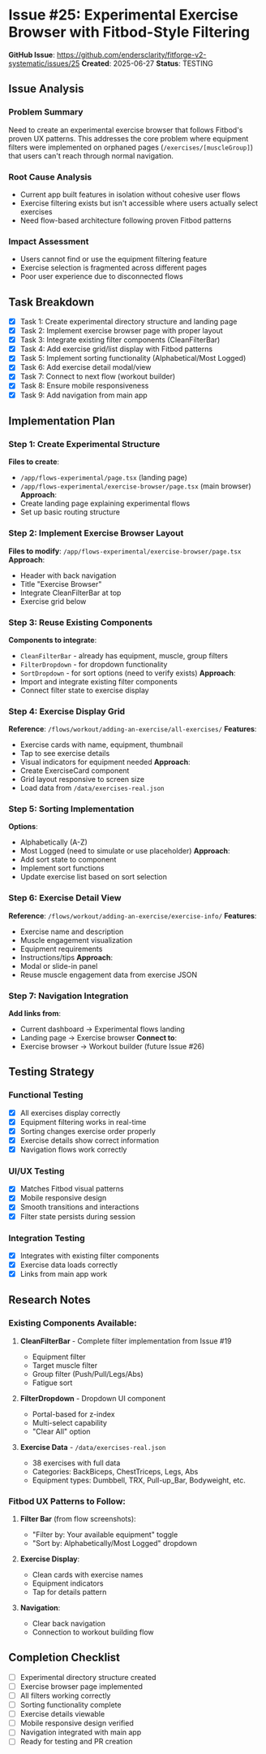 # Issue #25: Experimental Exercise Browser with Fitbod-Style Filtering

**GitHub Issue**: https://github.com/endersclarity/fitforge-v2-systematic/issues/25
**Created**: 2025-06-27
**Status**: TESTING

## Issue Analysis
### Problem Summary
Need to create an experimental exercise browser that follows Fitbod's proven UX patterns. This addresses the core problem where equipment filters were implemented on orphaned pages (`/exercises/[muscleGroup]`) that users can't reach through normal navigation.

### Root Cause Analysis
- Current app built features in isolation without cohesive user flows
- Exercise filtering exists but isn't accessible where users actually select exercises
- Need flow-based architecture following proven Fitbod patterns

### Impact Assessment
- Users cannot find or use the equipment filtering feature
- Exercise selection is fragmented across different pages
- Poor user experience due to disconnected flows

## Task Breakdown
- [x] Task 1: Create experimental directory structure and landing page
- [x] Task 2: Implement exercise browser page with proper layout
- [x] Task 3: Integrate existing filter components (CleanFilterBar)
- [x] Task 4: Add exercise grid/list display with Fitbod patterns
- [x] Task 5: Implement sorting functionality (Alphabetical/Most Logged)
- [x] Task 6: Add exercise detail modal/view
- [x] Task 7: Connect to next flow (workout builder)
- [x] Task 8: Ensure mobile responsiveness
- [x] Task 9: Add navigation from main app

## Implementation Plan
### Step 1: Create Experimental Structure
**Files to create**: 
- `/app/flows-experimental/page.tsx` (landing page)
- `/app/flows-experimental/exercise-browser/page.tsx` (main browser)
**Approach**: 
- Create landing page explaining experimental flows
- Set up basic routing structure

### Step 2: Implement Exercise Browser Layout
**Files to modify**: `/app/flows-experimental/exercise-browser/page.tsx`
**Approach**: 
- Header with back navigation
- Title "Exercise Browser"
- Integrate CleanFilterBar at top
- Exercise grid below

### Step 3: Reuse Existing Components
**Components to integrate**:
- `CleanFilterBar` - already has equipment, muscle, group filters
- `FilterDropdown` - for dropdown functionality
- `SortDropdown` - for sort options (need to verify exists)
**Approach**: 
- Import and integrate existing filter components
- Connect filter state to exercise display

### Step 4: Exercise Display Grid
**Reference**: `/flows/workout/adding-an-exercise/all-exercises/`
**Features**:
- Exercise cards with name, equipment, thumbnail
- Tap to see exercise details
- Visual indicators for equipment needed
**Approach**:
- Create ExerciseCard component
- Grid layout responsive to screen size
- Load data from `/data/exercises-real.json`

### Step 5: Sorting Implementation
**Options**: 
- Alphabetically (A-Z)
- Most Logged (need to simulate or use placeholder)
**Approach**:
- Add sort state to component
- Implement sort functions
- Update exercise list based on sort selection

### Step 6: Exercise Detail View
**Reference**: `/flows/workout/adding-an-exercise/exercise-info/`
**Features**:
- Exercise name and description
- Muscle engagement visualization
- Equipment requirements
- Instructions/tips
**Approach**:
- Modal or slide-in panel
- Reuse muscle engagement data from exercise JSON

### Step 7: Navigation Integration
**Add links from**:
- Current dashboard → Experimental flows landing
- Landing page → Exercise browser
**Connect to**:
- Exercise browser → Workout builder (future Issue #26)

## Testing Strategy
### Functional Testing
- [x] All exercises display correctly
- [x] Equipment filtering works in real-time
- [x] Sorting changes exercise order properly
- [x] Exercise details show correct information
- [x] Navigation flows work correctly

### UI/UX Testing
- [x] Matches Fitbod visual patterns
- [x] Mobile responsive design
- [x] Smooth transitions and interactions
- [x] Filter state persists during session

### Integration Testing
- [x] Integrates with existing filter components
- [x] Exercise data loads correctly
- [x] Links from main app work

## Research Notes
### Existing Components Available:
1. **CleanFilterBar** - Complete filter implementation from Issue #19
   - Equipment filter
   - Target muscle filter
   - Group filter (Push/Pull/Legs/Abs)
   - Fatigue sort

2. **FilterDropdown** - Dropdown UI component
   - Portal-based for z-index
   - Multi-select capability
   - "Clear All" option

3. **Exercise Data** - `/data/exercises-real.json`
   - 38 exercises with full data
   - Categories: BackBiceps, ChestTriceps, Legs, Abs
   - Equipment types: Dumbbell, TRX, Pull-up_Bar, Bodyweight, etc.

### Fitbod UX Patterns to Follow:
1. **Filter Bar** (from flow screenshots):
   - "Filter by: Your available equipment" toggle
   - "Sort by: Alphabetically/Most Logged" dropdown

2. **Exercise Display**:
   - Clean cards with exercise names
   - Equipment indicators
   - Tap for details pattern

3. **Navigation**:
   - Clear back navigation
   - Connection to workout building flow

## Completion Checklist
- [ ] Experimental directory structure created
- [ ] Exercise browser page implemented
- [ ] All filters working correctly
- [ ] Sorting functionality complete
- [ ] Exercise details viewable
- [ ] Mobile responsive design verified
- [ ] Navigation integrated with main app
- [ ] Ready for testing and PR creation